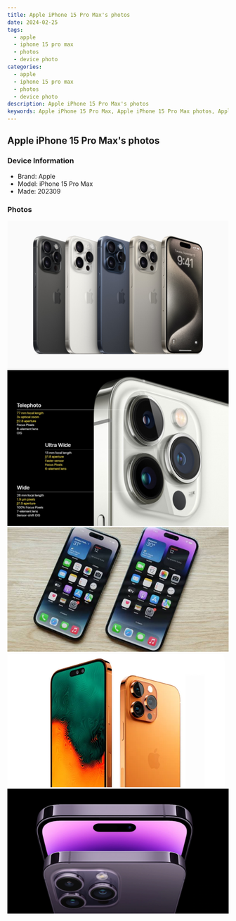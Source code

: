 ```yaml
---
title: Apple iPhone 15 Pro Max's photos
date: 2024-02-25
tags: 
  - apple
  - iphone 15 pro max
  - photos
  - device photo
categories: 
  - apple
  - iphone 15 pro max
  - photos
  - device photo
description: Apple iPhone 15 Pro Max's photos
keywords: Apple iPhone 15 Pro Max, Apple iPhone 15 Pro Max photos, Apple iPhone 15 Pro Max device photo
---
```


## Apple iPhone 15 Pro Max's photos

### Device Information

- Brand: Apple
- Model: iPhone 15 Pro Max
- Made: 202309

### Photos

![/images/best-assets/devices/apple/apple-iphone-15-pro-max/1.jpg](/images/best-assets/devices/apple/apple-iphone-15-pro-max/1.jpg)
![/images/best-assets/devices/apple/apple-iphone-15-pro-max/2.jpg](/images/best-assets/devices/apple/apple-iphone-15-pro-max/2.jpg)
![/images/best-assets/devices/apple/apple-iphone-15-pro-max/3.jpg](/images/best-assets/devices/apple/apple-iphone-15-pro-max/3.jpg)
![/images/best-assets/devices/apple/apple-iphone-15-pro-max/4.jpg](/images/best-assets/devices/apple/apple-iphone-15-pro-max/4.jpg)
![/images/best-assets/devices/apple/apple-iphone-15-pro-max/5.jpg](/images/best-assets/devices/apple/apple-iphone-15-pro-max/5.jpg)
